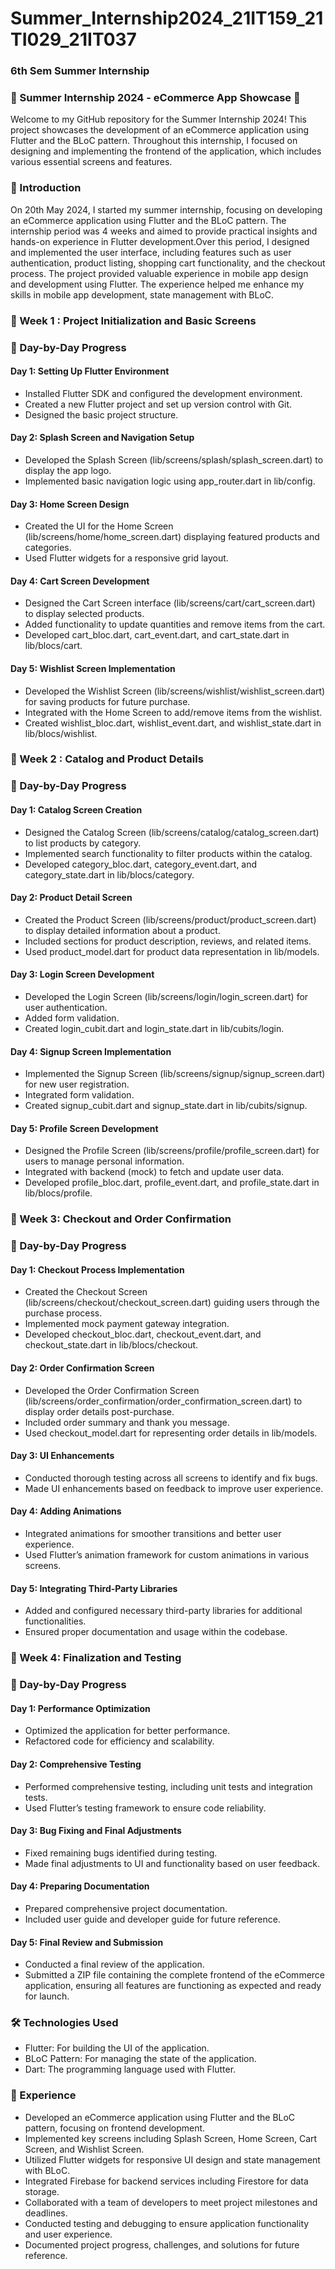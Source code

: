 # Summer_Internship2024_21IT159_21TI029_21IT037
### 6th Sem Summer Internship
### 🌟 Summer Internship 2024 - eCommerce App Showcase 🌟
Welcome to my GitHub repository for the Summer Internship 2024! This project showcases the development of an eCommerce application using Flutter and the BLoC pattern. Throughout this internship, I focused on designing and implementing the frontend of the application, which includes various essential screens and features.
### 🚀 Introduction
On 20th May 2024, I started my summer internship, focusing on developing an eCommerce application using Flutter and the BLoC pattern. The internship period was 4 weeks and aimed to provide practical insights and hands-on experience in Flutter development.Over this period, I designed and implemented the user interface, including features such as user authentication, product listing, shopping cart functionality, and the checkout process. The project provided valuable experience in mobile app design and development using Flutter. The experience helped me enhance my skills in mobile app development, state management with BLoC.
### 📅 Week 1 : Project Initialization and Basic Screens
### 📝 Day-by-Day Progress
#### Day 1: Setting Up Flutter Environment
- Installed Flutter SDK and configured the development environment.
- Created a new Flutter project and set up version control with Git.
- Designed the basic project structure.
#### Day 2: Splash Screen and Navigation Setup
- Developed the Splash Screen (lib/screens/splash/splash_screen.dart) to display the app logo.
- Implemented basic navigation logic using app_router.dart in lib/config.
#### Day 3: Home Screen Design
- Created the UI for the Home Screen (lib/screens/home/home_screen.dart) displaying featured products and categories.
- Used Flutter widgets for a responsive grid layout.
#### Day 4: Cart Screen Development
- Designed the Cart Screen interface (lib/screens/cart/cart_screen.dart) to display selected products.
- Added functionality to update quantities and remove items from the cart.
- Developed cart_bloc.dart, cart_event.dart, and cart_state.dart in lib/blocs/cart.
#### Day 5: Wishlist Screen Implementation
- Developed the Wishlist Screen (lib/screens/wishlist/wishlist_screen.dart) for saving products for future purchase.
- Integrated with the Home Screen to add/remove items from the wishlist.
- Created wishlist_bloc.dart, wishlist_event.dart, and wishlist_state.dart in lib/blocs/wishlist.
### 📅 Week 2 : Catalog and Product Details
### 📝 Day-by-Day Progress
#### Day 1: Catalog Screen Creation
- Designed the Catalog Screen (lib/screens/catalog/catalog_screen.dart) to list products by category.
- Implemented search functionality to filter products within the catalog.
- Developed category_bloc.dart, category_event.dart, and category_state.dart in lib/blocs/category.
#### Day 2: Product Detail Screen
- Created the Product Screen (lib/screens/product/product_screen.dart) to display detailed information about a product.
- Included sections for product description, reviews, and related items.
- Used product_model.dart for product data representation in lib/models.
#### Day 3: Login Screen Development
- Developed the Login Screen (lib/screens/login/login_screen.dart) for user authentication.
- Added form validation.
- Created login_cubit.dart and login_state.dart in lib/cubits/login.
#### Day 4: Signup Screen Implementation
- Implemented the Signup Screen (lib/screens/signup/signup_screen.dart) for new user registration.
- Integrated form validation.
- Created signup_cubit.dart and signup_state.dart in lib/cubits/signup.
#### Day 5: Profile Screen Development
- Designed the Profile Screen (lib/screens/profile/profile_screen.dart) for users to manage personal information.
- Integrated with backend (mock) to fetch and update user data.
- Developed profile_bloc.dart, profile_event.dart, and profile_state.dart in lib/blocs/profile.
### 📅 Week 3: Checkout and Order Confirmation
### 📝 Day-by-Day Progress
#### Day 1: Checkout Process Implementation
- Created the Checkout Screen (lib/screens/checkout/checkout_screen.dart) guiding users through the purchase process.
- Implemented mock payment gateway integration.
- Developed checkout_bloc.dart, checkout_event.dart, and checkout_state.dart in lib/blocs/checkout.
#### Day 2: Order Confirmation Screen
- Developed the Order Confirmation Screen (lib/screens/order_confirmation/order_confirmation_screen.dart) to display order details post-purchase.
- Included order summary and thank you message.
- Used checkout_model.dart for representing order details in lib/models.
#### Day 3: UI Enhancements
- Conducted thorough testing across all screens to identify and fix bugs.
- Made UI enhancements based on feedback to improve user experience.
#### Day 4: Adding Animations
- Integrated animations for smoother transitions and better user experience.
- Used Flutter’s animation framework for custom animations in various screens.
#### Day 5: Integrating Third-Party Libraries
- Added and configured necessary third-party libraries for additional functionalities.
- Ensured proper documentation and usage within the codebase.
### 📅 Week 4: Finalization and Testing
### 📝 Day-by-Day Progress
#### Day 1: Performance Optimization
- Optimized the application for better performance.
- Refactored code for efficiency and scalability.
#### Day 2: Comprehensive Testing
- Performed comprehensive testing, including unit tests and integration tests.
- Used Flutter’s testing framework to ensure code reliability.
#### Day 3: Bug Fixing and Final Adjustments
- Fixed remaining bugs identified during testing.
- Made final adjustments to UI and functionality based on user feedback.
#### Day 4: Preparing Documentation
- Prepared comprehensive project documentation.
- Included user guide and developer guide for future reference.
#### Day 5: Final Review and Submission
- Conducted a final review of the application.
- Submitted a ZIP file containing the complete frontend of the eCommerce application, ensuring all features are functioning as expected and ready for launch.
### 🛠️ Technologies Used
- Flutter: For building the UI of the application.
- BLoC Pattern: For managing the state of the application.
- Dart: The programming language used with Flutter.
### 💼 Experience
- Developed an eCommerce application using Flutter and the BLoC pattern, focusing on frontend development.
- Implemented key screens including Splash Screen, Home Screen, Cart Screen, and Wishlist Screen.
- Utilized Flutter widgets for responsive UI design and state management with BLoC.
- Integrated Firebase for backend services including Firestore for data storage.
- Collaborated with a team of developers to meet project milestones and deadlines.
- Conducted testing and debugging to ensure application functionality and user experience.
- Documented project progress, challenges, and solutions for future reference.

